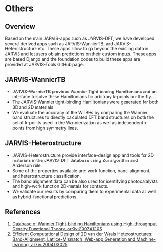 # Others

## Overview

Based on the main JARVIS-apps such as JARVIS-DFT, we have developed several derived apps such as JARVIS-WannierTB, and JARVIS-Heterostructure etc.
These apps allow to go beyond the existing data in JARVIS and let users obtain predictions on their custom inputs. These apps are based Django
and the foundation codes to build these apps are provided at JARVIS-Tools GitHub page.

## JARVIS-WannierTB

 - JARVIS-WannierTB provides Wannier Tight binding Hamiltonians and an interface to solve these Hamiltonians for arbitrary k-points on-the-fly. 
 - The JARVIS-Wannier tight-binding Hamiltonians were generated for both 3D and 2D materials.
 - We evaluate the accuracy of the WTBHs by comparing the Wannier band structures to directly 
calculated DFT band structures on both the set of k-points used in 
the Wannierization as well as independent k-points from high symmetry lines.


## JARVIS-Heterostructure

 - JARVIS-Heterostructure provide interface-design app and tools for 2D materials in the JARVIS-DFT database using Zur algorithm and Anderson rule.
 - Some of the properties available are: work function, band-alignment, and heterostructure classification. 
 - The band alignment data can be also used for identifying photocatalysts and high-work function 2D-metals for contacts. 
 - We validate our results by comparing them to experimental data as well as hybrid-functional predictions.


## References
1. 	[Database of Wannier Tight-binding Hamiltonians using High-throughput Density Functional Theory, arXiv:2007.01205](https://arxiv.org/abs/2007.01205)
2. 	[Efficient Computational Design of 2D van der Waals Heterostructures: Band-Alignment, Lattice-Mismatch, Web-app Generation and Machine-learning, arXiv:2004.03025](https://arxiv.org/abs/2004.03025).

